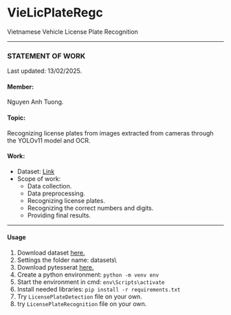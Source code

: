 # VieLicPlateRegc
Vietnamese Vehicle License Plate Recognition

---

### STATEMENT OF WORK
Last updated: 13/02/2025.
#### Member:
Nguyen Anh Tuong.
#### Topic:
Recognizing license plates from images extracted from cameras through the YOLOv11 model and OCR.
#### Work:
* Dataset: [Link](https://universe.roboflow.com/mgm/licence-late-detection)
* Scope of work:
  * Data collection.
  * Data preprocessing.
  * Recognizing license plates.
  * Recognizing the correct numbers and digits.
  * Providing final results.

---
#### Usage
1. Download dataset [here.](https://universe.roboflow.com/mgm/licence-late-detection)
2. Settings the folder name: datasets\
3. Download pytesserat [here.](https://github.com/UB-Mannheim/tesseract) 
4. Create a python environment: `python -m venv env`
5. Start the environment in cmd: `env\Scripts\activate`
6. Install needed libraries: `pip install -r requirements.txt`
7. Try `LicensePlateDetection` file on your own.
8. try `LicensePlateRecognition` file on your own.